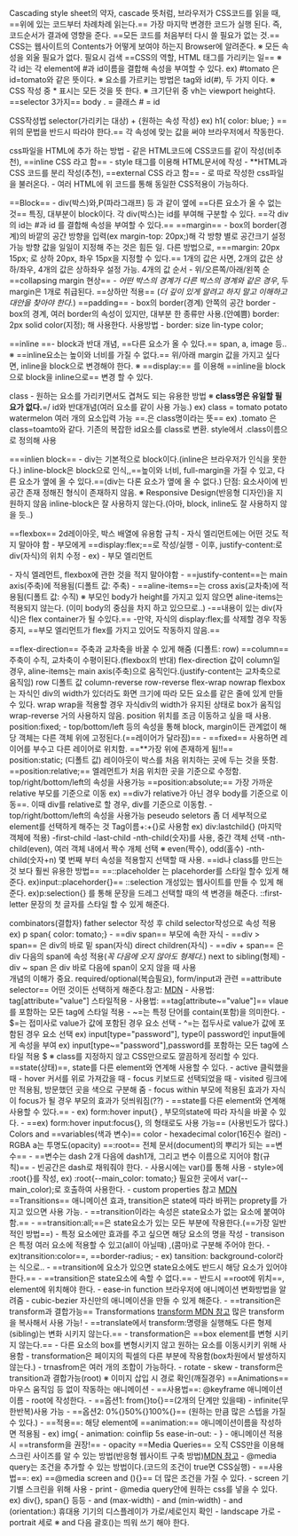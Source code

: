 Cascading style sheet의 약자,
cascade 뜻처럼, 브라우저가 CSS코드를 읽을 때, ==위에 있는 코드부터 차례차례 읽는다.==
	가장 마지막 변경한 코드가 실행 된다. 즉, 코드순서가 결과에 영향을 준다.
	==모든 코드를 처음부터 다시 쓸 필요가 없는 것.==
CSS는 웹사이트의 Contents가 어떻게 보여야 하는지 Browser에 알려준다. 
※ 모든 속성을 외울 필요가 없다. 필요시 검색
==CSS의 역할, HTML 태그를 가리키는 일==
※ 각 id는 각 element에 #과 id이름을 결합해 속성을 부여할 수 있다.
	ex) #tomato 은 id=tomato와 같은 뜻이다.
※ 요소를 가르키는 방법은 tag와 id(#), 두 가지 이다.
※ CSS 작성 중 * 표시는 모든 것을 뜻 한다.
※ 크기단위 중 vh는 viewport height다.
==selector 3가지==
	body
	. = 클래스
	# = id

CSS작성법
	selector(가리키는 대상) + {원하는 속성 작성}
	ex) h1{
	 color: blue;
	}
	==위의 문법을 반드시 따라야 한다.==
	각 속성에 맞는 값을 써야 브라우저에서 작동한다.


css파일을 HTML에 추가 하는 방법
	- 같은 HTML코드에 CSS코드를 같이 작성(비추천), ==inline CSS 라고 함==
		- style 태그를 이용해 HTML문서에 작성
	- **HTML과 CSS 코드를 분리 작성(추천), ==external CSS 라고 함==
		- <link href ="" rel="stylesheet" /> 로 따로 작성한 css파일을 불러온다.
		- 여러 HTML에 위 코드를 통해 동일한 CSS적용이 가능하다.


==Block== - div(박스)와,P(파라그래프) 등 과 같이 옆에 ==다른 요소가 올 수 없는것==
	특징, 
	대부분이 block이다.
		각 div(박스)는 id를 부여해 구분할 수 있다.
		==각 div의 id는 #과 id 를 결합해 속성을 부여할 수 있다.==
		==margin== - box의 border(경계)의 바깥의 공간
			방향을 입력(ex margin-top: 20px;)해 각 방향 별로 공간크기 설정 가능
			방향 값을 일일이 지정해 주는 것은 힘든 일.
			다른 방법으로, ===margin: 20px 15px; 로 상하 20px, 좌우 15px을 지정할 수 있다.==
			1개의 값은 사면, 2개의 값은 상하/좌우, 4개의 값은 상하좌우 설정 가능.
				4개의 값 순서 - 위/오른쪽/아래/왼쪽 순
		==collapsing margin 현상== - _어떤 박스의 경계가 다른 박스의 경계와 같은 경우_, 두 margin은 1개로 취급된다. ==상하만 적용== (_더 깊이 있게 알려고 하지 말고 이해하고 대안을 찾아야 한다._)
		==padding== - box의 border(경계) 안쪽의 공간
		border - box의 경계, 여러 border의 속성이 있지만, 대부분 한 종류만 사용.(안예쁨)
			border: 2px solid color(지정); 해 사용한다.
			사용방법 - border: size lin-type color;
	
==inline ==- block과 반대 개념, ==다른 요소가 올 수 있다.==
	span, a, image 등..
	※ ==inline요소는 높이와 너비를 가질 수 없다.==
		위/아래 margin 값을 가지고 싶다면, inline을 block으로 변경해야 한다.
※ ==display:== 를 이용해 ==inline을 block으로 block을 inline으로== 변경 할 수 있다.

class - 원하는 요소를 가리키면서도 겹쳐도 되는 유용한 방법
	※ __class명은 유일할 필요가 없다.__=/ id와 반대개념(여러 요소를 같이 사용 가능.)
		ex) class = tomato potato watermelon 여러 개의 요소입력 가능
	==.은 class명이라는 뜻==
		ex) .tomato 은 class=toamto와 같다.
	기존의 복잡한 id요소를 class로 변환.
	style에서 .class이름으로 정의해 사용

===inlien block== - div는 기본적으로 block이다.(inline은 브라우저가 인식을 못한다.)
	inline-block은 block으로 인식,,==높이와 너비, full-margin을 가질 수 있고, 다른 요소가 옆에 올 수 있다.==(div는 다론 요소가 옆에 올 수 없다.)
		단점: 요소사이에 빈 공간 존재
			정해진 형식이 존재하지 않음.
			※ Responsive Design(반응형 디자인)을 지원하지 않음
	inline-block은 잘 사용하지 않는다.(아마, block, inline도 잘 사용하지 않을 듯..)

==flexbox== 2d레이아웃, 박스 배열에 유용함
	규칙
	- 자식 엘리먼트에는 어떤 것도 적지 말아야 함
		- 부모에게 ==display:flex;==로 작성/실행
		- 이후, justify-content:로 div(자식)의 위치 수정
			- ex) <body> - 부모 엘리먼트
					<div></div> - 자식 엘레먼트, flexbox에 관한 것을 적지 말아야함
					</body>
	- ==justify-content==는 main axis(주축)에 적용됨(디폴트 값: 주축)
	- ==aline-items==는 cross axis(교차축)에 적용됨(디폴트 값: 수직)
	※ 부모인 body가 height를 가지고 있지 않으면 aline-items는 적용되지 않는다.
		(이미 body의 중심을 차지 하고 있으므로..)
	-==내용이 있는 div(자식)은 flex container가 될 수있다.==
	-만약, 자식의 display:flex;를 삭제할 경우 작동 중지, ==부모 엘리먼트가 flex를 가지고 있어도 작동하지 않음.==

==flex-direction== 주축과 교차축을 바꿀 수 있게 해줌 (디폴트: row)
	==column== 주축이 수직, 교차축이 수평이된다.(flexbox의 반대)
		flex-direction 값이 column일 경우, aline-items는 main axis(주축)으로 움직인다.(justify-content는 교차축으로 움직임)
	row 디폴트 값
	column-reverse
	row-reverse
flex-wrap
	nowrap
	 flexbox는 자식인 div의 width가 있더라도 화면 크기에 따라 모든 요소를 같은 줄에 있게 만들 수 있다.
	wrap
		wrap을 적용할 경우 자식div의 width가 유지된 상태로 box가 움직임
	wrap-reverse 거의 사용하지 않음.
position 위치를 조금 이동하고 싶을 때 사용.
	position:fixed;
		- top/bottom/left 등의 속성을 통해 block, margin이든 관계없이 해당 객체는 다른 객체 위에 고정된다.(==레이어가 달라짐)==
		- ==fixed== 사용하면 레이어를 부수고 다른 레이어로 위치함. ==**가장 위에 존재하게 됨!!==
	position:static; (디폴트 값)
		레이아웃이 박스를 처음 위치하는 곳에 두는 것을 뜻함.
	==position:relative;== 엘레먼트가 처음 위치한 곳을 기준으로 수정함.
		top/right/bottom/left의 속성을 사용가능
	==position:absolute;== 가장 가까운 relative 부모를 기준으로 이동
		ex) ==div가 relative가 아닌 경우 body를 기준으로 이동==. 이때 div를 relative로 할 경우, div를 기준으로 이동함.
		- top/right/bottom/left의 속성을 사용가능
peseudo seletors 좀 더 세부적으로 element를 선택하게 해주는 것
	Tag이름+:+{}로 사용함 
	ex) div:lastchild{} (마지막 객체에 적용)
		-first-child
		-last-child
		-nth-child(숫자)를 사용, 중간 객체 선택
		-nth-child(even), 여러 객체 내에서 짝수 개체 선택
		※ even(짝수), odd(홀수)
		-nth-child(숫자+n) 몇 번째 부터 속성을 적용할지 선택할 때 사용.
	==id나 class를 만드는 것 보다 훨씬 유용한 방법==
	==::placeholder 는 placehorder를 스타일 할수 있게 해준다. ex)input::placehorder{}==
	::selection 개성있는 웹사이트를 만들 수 있게 해준다.
		ex)p:selection{} 를 통해 문장을 드레그 선택할 때의 색 변경을 해준다.
	::first-letter 문장의 첫 글자를 스타일 할 수 있게 해준다.
	
combinators(결합자)
	father selector 작성 후 child selector작성으로 속성 적용
	ex) p span{ color: tomato;}
	- ==div span== 부모에 속한 자식
	- ==div > span== 은 div의 바로 밑 span(자식)
		direct children(자식)
	- ==div + span== 은 div 다음의 span에 속성 적용(_꼭 다음에 오지 않아도 형제다._)
		next to sibling(형제)
	-div ~ span 은 div 바로 다음에 span이 오지 않을 때 사용	
	개념의 이해가 중요.
required/optional(복습필요), form/input과 관련
==attribute selector== 어떤 것이든 선택하게 해준다.참고: [MDN](https://developer.mozilla.org/ko/docs/Web/CSS/Attribute_selectors)
	- 사용법: tag[attribute="value"] 스타일적용
	- 사용법: ==tag[attribute~="value"]== vlaue를 포함하는 모든 tag에 스타일 적용
		- ~=는 특정 단어를 contain(포함)을 의미한다.
		- $=는 접미사로 value가 값에 포함된 경우 요소 선택
		- ^=는 접두사로 value가 값에 포함된 경우 요소 선택
	ex) input[type="password"], type이 password인 input들에게 속성을 부여
	ex) input[type~="password"],password를 포함하는 모든 tag에 스타일 적용 
		$ 
	※ class를 지정하지 않고 CSS만으로도 깔끔하게 정리할 수 있다.
==state(상태)==, state를 다른 element와 연계해 사용할 수 있다.
	- active 클릭했을 때 
	- hover 커서를 위로 가져갔을 때
	- focus 키보드로 선택되었을 때
	- visited 링크에만 적용됨, 방문했던 곳을 색으로 구분해 줌
	- focus within 부모에 적용된 효과가 자식이 focus가 될 경우 부모의 효과가 덧씌워짐(??)
	- ==state를 다른 element와 연계해 사용할 수 있다.==
		- ex) form:hover input{} , 부모의state에 따라 자식을 바꿀 수 있다.
		- ==ex) form:hover input:focus{}, 의 형태로도 사용 가능== (사용빈도가 많다.)
Colors and ==variables(색과 변수)==
	color
		- hexadecimal color(16진수 컬러)
		- RGBA a는 투명도(opacity)
	==:root== 전체 문서(document)의 뿌리가 되는 ==변수==
		- ==변수는 dash 2개 다음에 dash1개, 그리고 변수 이름으로 지어야 함(규칙)==
		- 빈공간은 dash로 채워줘야 한다.
		- 사용시에는 var()를 통해 사용
			- style>에 :root{}를 작성,
			ex) :root{--main_color: tomato;}
			필요한 곳에서 var(--main_color);로 호출하여 사용한다.
	- custom properties 참고 [MDN](https://developer.mozilla.org/ko/docs/Web/CSS/CSS_cascading_variables)
==Transitions== 애니메이션 효과, transition은 state에 따라 바뀌는 proprety를 가지고 있으면 사용 가능.
	- ==transition이라는 속성은 state요소가 없는 요소에 붙여야 함.==
		- ==transition:all;==은 state요소가 있는 모든 부분에 작용한다.(==가장 일반적인 방법==)
			- 특정 요소에만 효과를 주고 싶으면 해당 요소의 명을 작성
				- transison은 특정 여러 요소에 적용할 수 있고(all이 아닐때) ,(콤마)로 구분해 주어야 한다.
				- ex)transition:color==, ==border-radius;
			- ex) tansition: background-color라는 식으로..
		- ==transition에 요소가 있으면 state요소에도 반드시 해당 요소가 있어야 한다.==
		- ==transition은 state요소에 속할 수 없다.==
			- 반드시 ==root에 위치==, element에 위치해야 한다.
		- ease-in function 브라우저에 애니메이션 변화방법을 알려줌
		- cubic-bezier 자신만의 애니메이션을 만들 수 있게 해준다.
		- ==transition은 transform과 결합가능==
Transformations [transform MDN 참고](https://developer.mozilla.org/ko/docs/Web/CSS/transform) 많은 transform을 복사해서 사용 가능!
	- ==translate에서 transform:명령을 실행해도 다른 형제(sibling)는 변화 시키지 않는다.==
	- transformation은 ==box element를 변형 시키지 않는다.==
		- 다른 요소의 box를 변형시키지 않고 원하는 요소를 이동시키키 위해 사용함
		- transformation은 페이지의 픽셀의 다른 부분에 작용함(box차원에서 발생하지 않는다.)
	- trnasfrom은 여러 개의 조합이 가능하다.
	- rotate
	- skew
	- transform은 transition과 결합가능(root)
※ 이미지 삽입 시 경로 확인(깨질경우)
==Animations== 마우스 움직임 등 없이 작동하는 애니메이션
	- ==사용법==: @keyframe 애니메이션이름
		- root에 작성한다.
		- ==옵션1: from{}to{}==(2개의 단계만 있을때)
			- infinite(무한반복)사용 가능
		- ==옵션2: 0%{}50%{}100%{}== (원하는 만큼 많은 스텝을 가질 수 있다.)
		- ==적용==: 해당 element에 ==animation:== 애니메이션이름을 작성하면 적용됨
		- ex) img{
		- animation: coinflip 5s ease-in-out:
		- }
	- 애니메이션 적용시 ==transform을 권장!==
		- opacity
==Media Queries== 오직 CSS만을 이용해 스크린 사이즈를 알 수 있는 방법(반응형 웹사이트 구축 방법)[MDN 참고](https://developer.mozilla.org/ko/docs/Web/CSS/CSS_media_queries/Using_media_queries)
	- @media query는 조건을 추가할 수 있는 방법이다.(코드의 조건이 true면 CSS실행)
	- ==사용법==: ex) ==@media screen and (){}== 더 많은 조건을 가질 수 있다.
		- screen 기기별 스크린을 위해 사용
		- print
	- @media query안에 원하는 css를 넣을 수 있다. ex) div{}, span{} 등등
		- and (max-width)
		- and (min-width)
		- and (orientation:) 휴대용 기기의 디스플레이가 가로/세로인지 확인
			- landscape 가로
			- portrait 세로
	※ and 다음 괄호()는 띄워 쓰기 해야 한다.